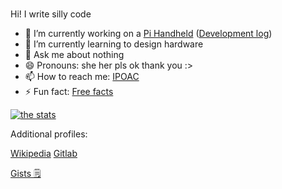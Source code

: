 ###
Hi! I write silly code

- 🔭 I’m currently working on a [Pi Handheld](https://github.com/cinnamondev/gamepithing) ([Development log](https://cinnamondev.github.io/projects/minipie/))
- 🌱 I’m currently learning to design hardware
- 💬 Ask me about nothing
- 😄 Pronouns: she her pls ok thank you :>
- 📫 How to reach me: [IPOAC](https://datatracker.ietf.org/doc/html/rfc2549)
- ⚡ Fun fact: [Free facts](http://randomfactgenerator.net/)


[![the stats](https://github-readme-stats.vercel.app/api?username=cinnamondev&theme=shades-of-purple&show_icons=true&count_private=true)](https://github.com/anuraghazra/github-readme-stats)

Additional profiles:

[Wikipedia](https://en.wikipedia.org/wiki/User:Prompt0259)
[Gitlab](https://gitlab.com/pr0mpted)

[Gists 🗒️](https://gist.github.com/cinnamondev)

<!--
**cinnamondev/cinnamondev** is a ✨ _special_ ✨ repository because its `README.md` (this file) appears on your GitHub profile.

Here are some ideas to get you started:

- 🔭 I’m currently working on ...
- 🌱 I’m currently learning ...
- 👯 I’m looking to collaborate on ...
- 🤔 I’m looking for help with ...
- 💬 Ask me about ...
- 📫 How to reach me: ...
- 😄 Pronouns: ...
- ⚡ Fun fact: ...
-->
